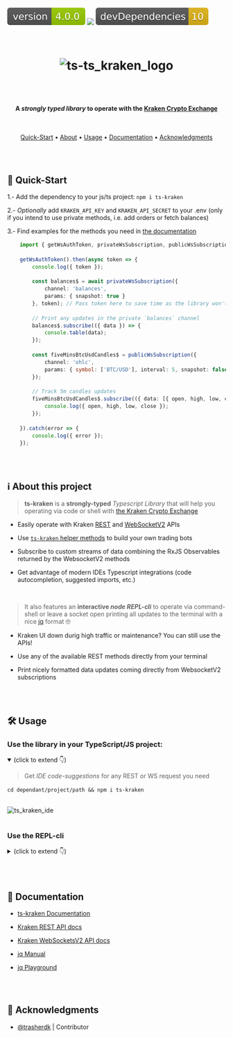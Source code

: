 <img src=".ci_badges/npm-version-badge.svg" /> <img src=".ci_badges/npm-dependencies-badge.svg" /> <img src=".ci_badges/npm-devdependencies-badge.svg" />

<h1 align="center">
  <br>
  <img src=".github/ts_kraken_logo.png" width="640px" alt="ts-ts_kraken_logo" />
</h1>

<br /><br />

<h4 align="center">A <i>strongly typed library</i> to operate with the <a href="https://kraken.com">Kraken Crypto Exchange</a></h4>
<br />

<p align="center">
  <a href="#-quick-start">Quick-Start</a> •
  <a href="#ℹ%EF%B8%8F-about-this-project">About</a> •
  <a href="#%EF%B8%8F-usage">Usage</a> •
  <a href="#-documentation">Documentation</a> •
  <a href="#-acknowledgments">Acknowledgments</a>
</p>

<br /><br />

## 🚀 Quick-Start

  1.- Add the dependency to your js/ts project: `npm i ts-kraken`

  2.- _Optionally_ add `KRAKEN_API_KEY` and `KRAKEN_API_SECRET` to your .env (only if you intend to use private methods, i.e. add orders or fetch balances)

  3.- Find examples for the methods you need in [the documentation](https://yeikiu.github.io/ts-kraken)

```ts
    import { getWsAuthToken, privateWsSubscription, publicWsSubscription } from 'ts-kraken';

    getWsAuthToken().then(async token => {
        console.log({ token });

        const balances$ = await privateWsSubscription({
            channel: 'balances',
            params: { snapshot: true }
        }, token); // Pass token here to save time as the library won't need to fetch one internally!

        // Print any updates in the private `balances` channel
        balances$.subscribe(({ data }) => {
            console.table(data);
        });

        const fiveMinsBtcUsdCandles$ = publicWsSubscription({
            channel: 'ohlc',
            params: { symbol: ['BTC/USD'], interval: 5, snapshot: false }
        });

        // Track 5m candles updates
        fiveMinsBtcUsdCandles$.subscribe(({ data: [{ open, high, low, close }] }) => {
            console.log({ open, high, low, close });
        });

    }).catch(error => {
        console.log({ error });
    });
```

<br /><br />

## ℹ️ About this project
  
> **ts-kraken** is a **strongly-typed** _Typescript Library_ that will help you operating via code or shell with [the Kraken Crypto Exchange](https://kraken.com)

  - Easily operate with Kraken [REST](https://docs.kraken.com/api/docs/category/rest-api/market-data) and [WebSocketV2](https://docs.kraken.com/websockets/) APIs

  - Use [`ts-kraken` helper methods](https://yeikiu.github.io/ts-kraken/functions/getClosedOrders.html) to build your own trading bots

  - Subscribe to custom streams of data combining the RxJS Observables returned by the WebsocketV2 methods

  - Get advantage of modern IDEs Typescript integrations (code autocompletion, suggested imports, etc.)

<br />

> It also features an **interactive _node REPL-cli_** to operate via command-shell or leave a socket open printing all updates to the terminal with a nice [jq](https://jqlang.github.io/jq/) format 🤓

  - Kraken UI down durig high traffic or maintenance? You can still use the APIs!

  - Use any of the available REST methods directly from your terminal

  - Print nicely formatted data updates coming directly from WebsocketV2 subscriptions

<br /><br />

## 🛠️ Usage


### Use the library in your TypeScript/JS project:

<details open><summary>(click to extend 👇)</summary>

> Get _IDE code-suggestions_ for any REST or WS request you need

`cd dependant/project/path && npm i ts-kraken`

<br />

<img src=".github/ts_kraken_ide.gif" width="640px" alt="ts_kraken_ide" />
</details>

<br />


### Use the REPL-cli

<details><summary>(click to extend 👇)</summary>

> You can create a `.env` file that the repl-cli will try to read from `cwd` (current working directory):

- `touch .env`

Use the following format:

```
# .env's file content holding your API key/secret

KRAKEN_API_KEY=yourApiKey
KRAKEN_API_SECRET=yourApiSecret
```

<br />

#### Launch the REPL directly on your terminal with `npx`:

> Quickest way to test it! 🚀 (will automatically download the library as a global npm package)

`npx ts-kraken`

<br />

#### Invoke the repl-cli after installing the dependency to your project's `node_modules`:

`npx kraken-repl`

<br />

#### Set it up in a standalone directory:

> Recommended if planning to use regularly and/or modify core functionality

````
git clone https://github.com/yeikiu/ts-kraken && cd ts-kraken && npm i

npm run kraken-repl
````

Open a PR with any addition/change proposal you have!

![ts_kraken_demo](.github/ts_kraken_demo.gif)

<br />

#### REPL commands
<details><summary>(click to extend 👇)</summary>

> The following list includes only a subset sample of all possible commands you could generate for the .get and .post methods:

<br />

```
.exit       👉 Exit the REPL

-----------------------------------------------------------------------------------------------------------------------------------------------------

.find       👉 Finds the most recent closed order satisfying the filter within maxOffset range for given pair.

            Usage   >> .find <pair>! <orderMatchFilter>! <maxOffset>! <jqFilter>! (all params are mandatory!)

            i.e.    >> .find ADAETH descr[type]=buy 500 .descr.order
                    >> .find BTCUSD descr[type]=sell 500 .descr.order

.get        👉 Fetch PUBLIC REST data.

            Usage   >> .get <PublicEndpoint>! <paramA=valueA&param_list[]=value1&param_list[]=value2>? <jqFilter>? <-table>?

            i.e.    >> .get Time .rfc1123
                    >> .get AssetPairs . as $base|keys|map($base[.])|map({wsname,tick_size,pair_decimals,ordermin}) -table
                    >> .get AssetPairs pair=BTC/EUR . as $base|keys[0]|$base[.]|{wsname,tick_size,pair_decimals,ordermin}

-----------------------------------------------------------------------------------------------------------------------------------------------------

.help       👉 Print this help message

-----------------------------------------------------------------------------------------------------------------------------------------------------

.post       👉 Fetch PRIVATE REST data.

            Usage   >> .post <PrivateEndpoint>! <paramA=valueA&param_list[]=value1&param_list[]=value2>? <jqFilter>? <-table>?

            i.e.    >> .post OpenOrders .open as $open|.open|keys|map($open[.].descr.order)
                    >> .post OpenOrders .open as $open|.open|keys|map($open[.].descr) -table
                    >> .post AddOrder ordertype=market&type=sell&volume=0.002&pair=ETHEUR
                    >> .post CancelAll

-----------------------------------------------------------------------------------------------------------------------------------------------------

.privsub    👉 Subscribe to PRIVATE WS stream.

            Usage   >> .privsub <subscriptionName>! <paramA=valueA&param_list[]=value1&param_list[]=value2>? <jqFilter>? <-table>?

            i.e.    >> .privsub balances snap_orders=true .data|map({ asset, balance }) -table
                    >> .privsub executions snap_orders=true .data|map({order_id,side,order_qty,symbol,order_type,limit_price}) -table

.pubsub     👉 Subscribe to PUBLIC WS stream.

            Usage   >> .pubsub <subscriptionName>! <paramA=valueA&param_list[]=value1&param_list[]=value2>? <jqFilter>? <-table>?

            i.e.    >> .pubsub ticker symbol[]=BTC/EUR .data[0].last
                    >> .pubsub ticker symbol[]=BTC/EUR&symbol[]=ADA/BTC&symbol[]=USDT/USD .data[0]|{symbol,last} -table

-----------------------------------------------------------------------------------------------------------------------------------------------------

.setkeys    👉 Load API key/secret (non-persistent, use a .env file to reuse persistent keys)

.showkeys   👉 Display current API key/secret in use

-----------------------------------------------------------------------------------------------------------------------------------------------------

.unsub      👉 Closes WebSocket stream for GIVEN subscriptionName.

            i.e.    >> .unsub ticker
                    >> .unsub executions

.unsuball   👉 Closes WebSocket stream for ALL subscriptions.

            i.e.    >> .unsuball
```
</details>
</details>

<br /><br />

## 🔖 Documentation

* [ts-kraken Documentation](https://yeikiu.github.io/ts-kraken)

* [Kraken REST API docs](https://docs.kraken.com/api/docs/rest-api/add-order)
* [Kraken WebSocketsV2 API docs](https://docs.kraken.com/api/docs/websocket-v2/add_order)

* [jq Manual](https://stedolan.github.io/jq/manual)
* [jq Playground](https://jqkungfu.com/)

<br /><br />

## 🙏 Acknowledgments 

- [@trasherdk](https://github.com/trasherdk) | Contributor
